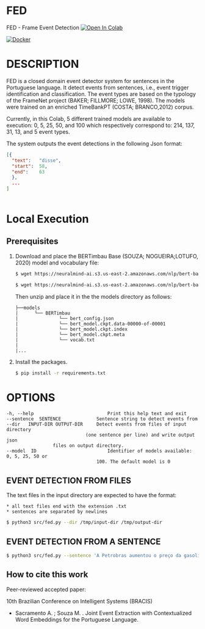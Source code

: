 # FED
FED - Frame Event Detection
[![Open In Colab](https://colab.research.google.com/assets/colab-badge.svg)](https://colab.research.google.com/github/FORMAS/FED/blob/main/notebook/colab-fed.ipynb)

[![Docker](https://img.shields.io/badge/docker-%230db7ed.svg?style=for-the-badge&logo=docker&logoColor=white)](https://hub.docker.com/r/andersonsacramento/fed)


# DESCRIPTION

FED is a closed domain event detector system for sentences in the Portuguese language. It detect events from sentences, i.e., event trigger identification and classification. The event types are based on the typology of the FrameNet project (BAKER; FILLMORE; LOWE, 1998). The models were trained on an enriched TimeBankPT (COSTA; BRANCO,2012) corpus.


Currently, in this Colab, 5 different trained models are available to execution: 0, 5, 25, 50, and 100 which respectively correspond to: 214, 137, 31, 13, and 5 event types.

The system outputs the event detections in the following Json format:
```json
[{
  "text":   "disse",
  "start":  58,
  "end":    63
  },
  ...
]
  
```

# Local Execution

## Prerequisites

1. Download and place the BERTimbau Base (SOUZA; NOGUEIRA;LOTUFO, 2020) model and vocabulary file:
    ```bash
    $ wget https://neuralmind-ai.s3.us-east-2.amazonaws.com/nlp/bert-base-portuguese-cased/bert-base-portuguese-cased_tensorflow_checkpoint.zip
	```
	```bash
	$ wget https://neuralmind-ai.s3.us-east-2.amazonaws.com/nlp/bert-base-portuguese-cased/vocab.txt
	```
	Then unzip and place it in the the models directory as follows:
	```
	├──models
	|      └── BERTimbau
	|               └── bert_config.json
	|               └── bert_model.ckpt.data-00000-of-00001
	|               └── bert_model.ckpt.index
	|               └── bert_model.ckpt.meta
	|               └── vocab.txt
	|
	|...
	```

2. Install the packages.
   ```bash
   $ pip install -r requirements.txt
   ```


# OPTIONS
    -h, --help                           Print this help text and exit
	--sentence  SENTENCE             Sentence string to detect events from
	--dir   INPUT-DIR OUTPUT-DIR     Detect events from files of input directory
		                         (one sentence per line) and write output json
					 files on output directory.
    --model  ID                          Identifier of models available: 0, 5, 25, 50 or 
	                                 100. The default model is 0


## EVENT DETECTION FROM FILES
The text files in the input directory are expected to have the format:

    * all text files end with the extension .txt
    * sentences are separated by newlines
	
```bash
$ python3 src/fed.py --dir /tmp/input-dir /tmp/output-dir
```
## EVENT DETECTION FROM A SENTENCE

```bash
$ python3 src/fed.py --sentence 'A Petrobras aumentou o preço da gasolina para 2,30 reais, disse o presidente.'
```
## How to cite this work

Peer-reviewed accepted paper:

10th Brazilian Conference on Intelligent Systems (BRACIS)

* Sacramento A. ; Souza M. . Joint Event Extraction with Contextualized Word Embeddings for the Portuguese 
Language.
